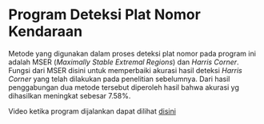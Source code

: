 # Program Deteksi Plat Nomor Kendaraan

Metode yang digunakan dalam proses deteksi plat nomor pada program ini adalah MSER (*Maximally Stable Extremal Regions*) dan *Harris Corner*. Fungsi dari MSER disini untuk memperbaiki akurasi hasil deteksi *Harris Corner* yang telah dilakukan pada penelitian sebelumnya. Dari hasil penggabungan dua metode tersebut diperoleh hasil bahwa akurasi yg dihasilkan meningkat sebesar 7.58%.

Video ketika program dijalankan dapat dilihat [disini](https://www.youtube.com/watch?v=EtTQi1-jm_c&t=17s)
